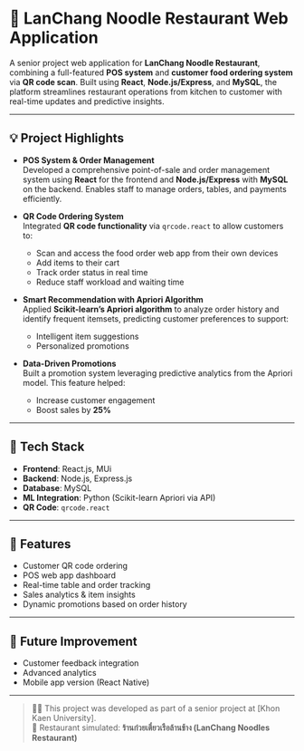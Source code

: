 # 🍜 LanChang Noodle Restaurant Web Application

A senior project web application for **LanChang Noodle Restaurant**, combining a full-featured **POS system** and **customer food ordering system** via **QR code scan**. Built using **React**, **Node.js/Express**, and **MySQL**, the platform streamlines restaurant operations from kitchen to customer with real-time updates and predictive insights.

---

## 💡 Project Highlights

- **POS System & Order Management**  
  Developed a comprehensive point-of-sale and order management system using **React** for the frontend and **Node.js/Express** with **MySQL** on the backend. Enables staff to manage orders, tables, and payments efficiently.

- **QR Code Ordering System**  
  Integrated **QR code functionality** via `qrcode.react` to allow customers to:
  - Scan and access the food order web app from their own devices  
  - Add items to their cart  
  - Track order status in real time  
  - Reduce staff workload and waiting time

- **Smart Recommendation with Apriori Algorithm**  
  Applied **Scikit-learn’s Apriori algorithm** to analyze order history and identify frequent itemsets, predicting customer preferences to support:
  - Intelligent item suggestions  
  - Personalized promotions

- **Data-Driven Promotions**  
  Built a promotion system leveraging predictive analytics from the Apriori model. This feature helped:
  - Increase customer engagement  
  - Boost sales by **25%**

---

## 🔧 Tech Stack

- **Frontend**: React.js, MUi  
- **Backend**: Node.js, Express.js  
- **Database**: MySQL  
- **ML Integration**: Python (Scikit-learn Apriori via API)  
- **QR Code**: `qrcode.react`

---

## 📱 Features

- Customer QR code ordering  
- POS web app dashboard  
- Real-time table and order tracking  
- Sales analytics & item insights  
- Dynamic promotions based on order history

---

## 🚀 Future Improvement  
- Customer feedback integration  
- Advanced analytics 
- Mobile app version (React Native)

---

> 👨‍🎓 This project was developed as part of a senior project at [Khon Kaen University].  
> 📍 Restaurant simulated: **ร้านก๋วยเตี๋ยวเรือล้านช้าง (LanChang Noodles Restaurant)**


